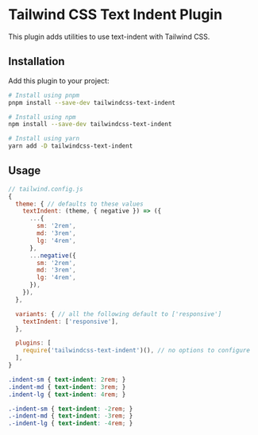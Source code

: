 # Tailwind CSS Text Indent Plugin

This plugin adds utilities to use text-indent with Tailwind CSS.

## Installation

Add this plugin to your project:

```bash
# Install using pnpm
pnpm install --save-dev tailwindcss-text-indent

# Install using npm
npm install --save-dev tailwindcss-text-indent

# Install using yarn
yarn add -D tailwindcss-text-indent
```

## Usage

```js
// tailwind.config.js
{
  theme: { // defaults to these values
    textIndent: (theme, { negative }) => ({
      ...{
        sm: '2rem',
        md: '3rem',
        lg: '4rem',
      },
      ...negative({
        sm: '2rem',
        md: '3rem',
        lg: '4rem',
      }),
    }),
  },

  variants: { // all the following default to ['responsive']
    textIndent: ['responsive'],
  },

  plugins: [
    require('tailwindcss-text-indent')(), // no options to configure
  ],
}
```

```css
.indent-sm { text-indent: 2rem; }
.indent-md { text-indent: 3rem; }
.indent-lg { text-indent: 4rem; }

.-indent-sm { text-indent: -2rem; }
.-indent-md { text-indent: -3rem; }
.-indent-lg { text-indent: -4rem; }
```
